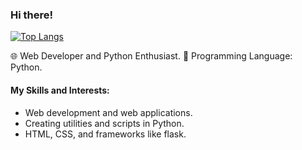 
### Hi there!

[![Top Langs](https://github-readme-stats.vercel.app/api/top-langs/?username=B1oomEe&langs_count=10)](https://github.com/B1oomEe/github-readme-stats)

🌐 Web Developer and Python Enthusiast.
🐍 Programming Language: Python.

#### My Skills and Interests:
- Web development and web applications.
- Creating utilities and scripts in Python.
- HTML, CSS, and frameworks like flask.
